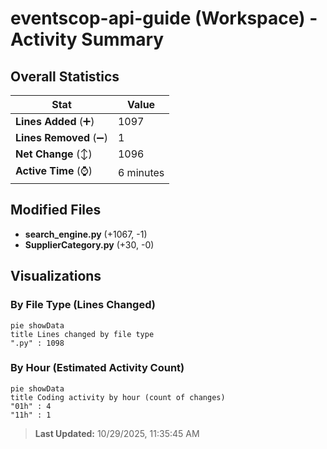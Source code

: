 # eventscop-api-guide (Workspace) - Activity Summary 

## Overall Statistics

| Stat                   | Value                                                             |
| ---------------------- | ----------------------------------------------------------------- |
| **Lines Added** (➕)   | 1097                                          |
| **Lines Removed** (➖) | 1                                        |
| **Net Change** (↕)    | 1096                |
| **Active Time** (⌚)   | 6 minutes |


## Modified Files
- **search_engine.py** (+1067, -1)
- **SupplierCategory.py** (+30, -0)

## Visualizations

### By File Type (Lines Changed)

```mermaid
pie showData
title Lines changed by file type
".py" : 1098
```

### By Hour (Estimated Activity Count)

```mermaid
pie showData
title Coding activity by hour (count of changes)
"01h" : 4
"11h" : 1
```


> **Last Updated:** 10/29/2025, 11:35:45 AM